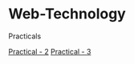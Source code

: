 # Web-Technology
Practicals

[Practical - 2](/Practical%20-%202/)
[Practical - 3](/Practical%20-%203/)

